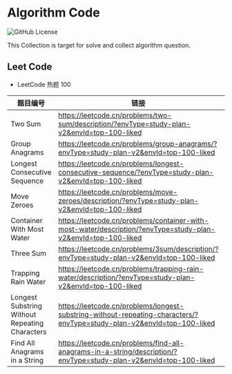 # Algorithm Code

![GitHub License](https://img.shields.io/github/license/huangjunjie/algorithm_code)

This Collection is target for solve and collect algorithm question.

## Leet Code

- LeetCode 热题 100

| 题目编号                                           | 链接                                                                                                                     | 仓库                                                       | 
|------------------------------------------------|------------------------------------------------------------------------------------------------------------------------|----------------------------------------------------------|
| Two Sum                                        | https://leetcode.cn/problems/two-sum/description/?envType=study-plan-v2&envId=top-100-liked                            | src/main/java/leetcode/twoNum                            |
| Group Anagrams                                 | https://leetcode.cn/problems/group-anagrams/?envType=study-plan-v2&envId=top-100-liked                                 | src/main/java/groupAnagrams                              |
| Longest Consecutive Sequence                   | https://leetcode.cn/problems/longest-consecutive-sequence/?envType=study-plan-v2&envId=top-100-liked                   | src/main/java/longestConsecutiveSequence                 |
| Move Zeroes                                    | https://leetcode.cn/problems/move-zeroes/description/?envType=study-plan-v2&envId=top-100-liked                        | src/main/java/moveZeroes                                 |
| Container With Most Water                      | https://leetcode.cn/problems/container-with-most-water/description/?envType=study-plan-v2&envId=top-100-liked          | src/main/java/containerWithMostWater                     |
| Three Sum                                      | https://leetcode.cn/problems/3sum/description/?envType=study-plan-v2&envId=top-100-liked                               | src/main/java/threeSum                                   |
| Trapping Rain Water                            | https://leetcode.cn/problems/trapping-rain-water/description/?envType=study-plan-v2&envId=top-100-liked                | src/main/java/trappingRainWater                          |
| Longest Substring Without Repeating Characters | https://leetcode.cn/problems/longest-substring-without-repeating-characters/?envType=study-plan-v2&envId=top-100-liked | src/main/java/longestSubstringWithoutRepeatingCharacters |
| Find All Anagrams in a String                  | https://leetcode.cn/problems/find-all-anagrams-in-a-string/description/?envType=study-plan-v2&envId=top-100-liked      | src/main/java/findAllAnagramsInAString                   |
